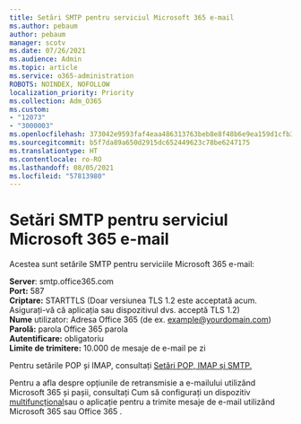 ```yaml
---
title: Setări SMTP pentru serviciul Microsoft 365 e-mail
ms.author: pebaum
author: pebaum
manager: scotv
ms.date: 07/26/2021
ms.audience: Admin
ms.topic: article
ms.service: o365-administration
ROBOTS: NOINDEX, NOFOLLOW
localization_priority: Priority
ms.collection: Adm_O365
ms.custom:
- "12073"
- "3000003"
ms.openlocfilehash: 373042e9593faf4eaa486313763beb8e8f48b6e9ea159d1cfb37b9df826384f4
ms.sourcegitcommit: b5f7da89a650d2915dc652449623c78be6247175
ms.translationtype: HT
ms.contentlocale: ro-RO
ms.lasthandoff: 08/05/2021
ms.locfileid: "57813980"
---
```

# <a name="smtp-settings-for-the-microsoft-365-mail-service"></a>Setări SMTP pentru serviciul Microsoft 365 e-mail

Acestea sunt setările SMTP pentru serviciile Microsoft 365 e-mail:

**Server**: smtp.office365.com </br>
**Port:** 587 </br>
**Criptare:** STARTTLS (Doar versiunea TLS 1.2 este acceptată acum. Asigurați-vă că aplicația sau dispozitivul dvs. acceptă TLS 1.2) </br>
**Nume** utilizator: Adresa Office 365 (de ex. example@yourdomain.com) </br>
**Parolă:** parola Office 365 parola </br>
**Autentificare:** obligatoriu </br>
**Limite de trimitere:** 10.000 de mesaje de e-mail pe zi </br>

Pentru setările POP și IMAP, consultați [Setări POP, IMAP și SMTP.](https://support.microsoft.com/office/pop-imap-and-smtp-settings-8361e398-8af4-4e97-b147-6c6c4ac95353)
 
Pentru a afla despre opțiunile de retransmisie a e-mailului utilizând Microsoft 365 și pașii, consultați Cum să configurați un dispozitiv [multifuncțional](/exchange/mail-flow-best-practices/how-to-set-up-a-multifunction-device-or-application-to-send-email-using-microsoft-365-or-office-365)sau o aplicație pentru a trimite mesaje de e-mail utilizând Microsoft 365 sau Office 365 .